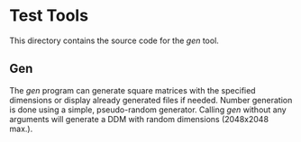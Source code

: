 # Test Tools
This directory contains the source code for the *gen* tool.

## Gen
The *gen* program can generate square matrices with the specified dimensions or display already generated files if needed. Number generation is done using a simple, pseudo-random generator. Calling *gen* without any arguments will generate a DDM with random dimensions (2048x2048 max.).

